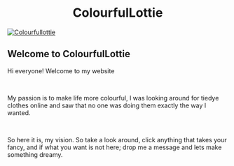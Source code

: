 <html>
<body>
<style>
body {
  background-image: url('https://encrypted-tbn0.gstatic.com/images?q=tbn%3AANd9GcTnmvGt9p78F0Zg3rUGXv0nuj7bt_LTe9yK3g&usqp=CAU');
  background-repeat: no-repeat;
  background-attachment: fixed;
  background-size: cover;
}
</style>
<head>
<h1 style="text-align:center;">ColourfulLottie</h1>
</head>
<a href='https://postimg.cc/jC5d70M2' target='_blank'><img src='https://i.postimg.cc/jC5d70M2/Colourfullottie.png' border='0' alt='Colourfullottie'/></a>

<h2>Welcome to ColourfulLottie</h2>
<p>Hi everyone! Welcome to my website</p><br>
<p>My passion is to make life more colourful, I was looking around for tiedye clothes online and saw that no one was doing them exactly the way I wanted.</p><br>
<p>So here it is, my vision. So take a look around, click anything that takes your fancy, and if what you want is not here; drop me a message and lets make something dreamy.</p><br>


</body>
</html>
